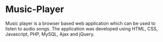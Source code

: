 # Music-Player
Music player is a browser based web application which can be used to listen to audio songs. The application was developed using HTML, CSS, Javascript, PHP, MySQL, Ajax and jQuery.
